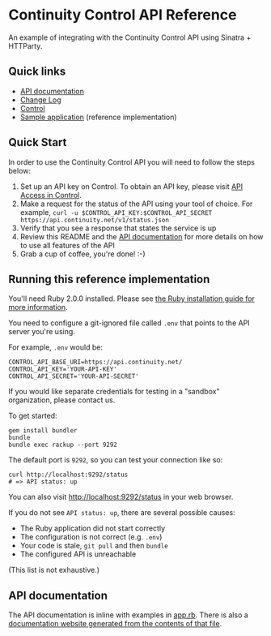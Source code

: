 # Continuity Control API Reference

An example of integrating with the Continuity Control API using Sinatra + HTTParty.

## Quick links

* [API documentation][api_docs]
* [Change Log](ChangeLog)
* [Control](https://control.continuity.net)
* [Sample application](https://control-api-reference.herokuapp.com/) (reference implementation)

## Quick Start

In order to use the Continuity Control API you will need to follow the steps below:

  1. Set up an API key on Control. To obtain an API key, please visit [API Access in Control](https://control.continuity.net/settings/api_users).
  2. Make a request for the status of the API using your tool of choice. For example, `curl -u $CONTROL_API_KEY:$CONTROL_API_SECRET https://api.continuity.net/v1/status.json`
  3. Verify that you see a response that states the service is up
  4. Review this README and the [API documentation][api_docs] for more details on how to use all features of the API
  5. Grab a cup of coffee, you're done! :-)

## Running this reference implementation

You'll need Ruby 2.0.0 installed. Please see [the Ruby installation guide for more information](https://www.ruby-lang.org/en/downloads/).

You need to configure a git-ignored file called `.env` that points to the API server you're using.

For example, `.env` would be:

    CONTROL_API_BASE_URI=https://api.continuity.net/
    CONTROL_API_KEY='YOUR-API-KEY'
    CONTROL_API_SECRET='YOUR-API-SECRET'

If you would like separate credentials for testing in a "sandbox" organization, please contact us.

To get started:

    gem install bundler
    bundle
    bundle exec rackup --port 9292

The default port is `9292`, so you can test your connection like so:

    curl http://localhost:9292/status
    # => API status: up

You can also visit [http://localhost:9292/status](http://localhost:9292/status) in your web browser.

If you do not see `API status: up`, there are several possible causes:

  * The Ruby application did not start correctly
  * The configuration is not correct (e.g. `.env`)
  * Your code is stale, `git pull` and then `bundle`
  * The configured API is unreachable

(This list is not exhaustive.)

## API documentation

The API documentation is inline with examples in [app.rb](app.rb).  There is also a [documentation website generated from the contents of that file][api_docs].

  [api_docs]: http://continuitycontrol.github.io/control_api_reference/
